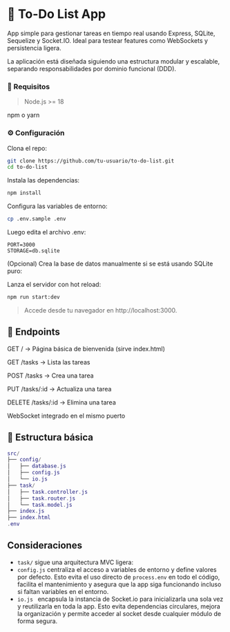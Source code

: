# 📝 To-Do List App
App simple para gestionar tareas en tiempo real usando Express, SQLite, Sequelize y Socket.IO. Ideal para testear features como WebSockets y persistencia ligera.

La aplicación está diseñada siguiendo una estructura modular y escalable, separando responsabilidades por dominio funcional (DDD).

### 🚀 Requisitos
> Node.js >= 18

npm o yarn

### ⚙️ Configuración
Clona el repo:

```bash
git clone https://github.com/tu-usuario/to-do-list.git
cd to-do-list
```
Instala las dependencias:
```bash
npm install
```
Configura las variables de entorno:

```bash
cp .env.sample .env
```
Luego edita el archivo .env:
```env
PORT=3000
STORAGE=db.sqlite
```
(Opcional) Crea la base de datos manualmente si se está usando SQLite puro:

Lanza el servidor con hot reload:

```bash
npm run start:dev
```
> Accede desde tu navegador en http://localhost:3000.

## 🧠 Endpoints
GET / → Página básica de bienvenida (sirve index.html)

GET /tasks → Lista las tareas

POST /tasks → Crea una tarea

PUT /tasks/:id → Actualiza una tarea

DELETE /tasks/:id → Elimina una tarea

WebSocket integrado en el mismo puerto

## 📂 Estructura básica
```lua
src/
├── config/
│   ├── database.js
│   ├── config.js
│   └── io.js
├── task/
│   ├── task.controller.js
│   ├── task.router.js
│   └── task.model.js
├── index.js
├── index.html
.env
```

## Consideraciones
- ```task/```  sigue una arquitectura MVC ligera:
- ```config.js``` centraliza el acceso a variables de entorno y define valores por defecto. Esto evita el uso directo de ```process.env``` en todo el código, facilita el mantenimiento y asegura que la app siga funcionando incluso si faltan variables en el entorno.
-  ```io.js ``` encapsula la instancia de Socket.io para inicializarla una sola vez y reutilizarla en toda la app. Esto evita dependencias circulares, mejora la organización y permite acceder al socket desde cualquier módulo de forma segura.
